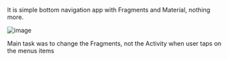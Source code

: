 It is simple bottom navigation app with Fragments and Material, nothing more. 

![image](https://user-images.githubusercontent.com/53920825/233617360-ece77b95-f699-414d-9f28-1a6bd0a4dbff.png)

Main task was to change the Fragments, not the Activity when user taps on the menus items
